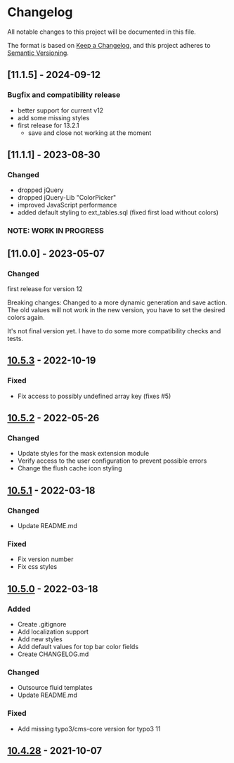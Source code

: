 # Changelog

All notable changes to this project will be documented in this file.

The format is based on [Keep a Changelog](https://keepachangelog.com/en/1.0.0/),
and this project adheres to [Semantic Versioning](https://semver.org/spec/v2.0.0.html).

## [11.1.5] - 2024-09-12

### Bugfix and compatibility release
- better support for current v12
- add some missing styles
- first release for 13.2.1
  - save and close not working at the moment

## [11.1.1] - 2023-08-30

### Changed

- dropped jQuery
- dropped jQuery-Lib "ColorPicker"
- improved JavaScript performance
- added default styling to ext_tables.sql (fixed first load without colors)

### **NOTE: WORK IN PROGRESS**

## [11.0.0] - 2023-05-07

### Changed

first release for version 12

Breaking changes:
Changed to a more dynamic generation and save action.
The old values will not work in the new version, you have to set the desired colors again.

It's not final version yet.
I have to do some more compatibility checks and tests.

## [10.5.3] - 2022-10-19

### Fixed

- Fix access to possibly undefined array key (fixes #5)

## [10.5.2] - 2022-05-26

### Changed

- Update styles for the mask extension module
- Verify access to the user configuration to prevent possible errors
- Change the flush cache icon styling

## [10.5.1] - 2022-03-18

### Changed

- Update README.md

### Fixed

- Fix version number
- Fix css styles

## [10.5.0] - 2022-03-18

### Added

- Create .gitignore
- Add localization support
- Add new styles
- Add default values for top bar color fields
- Create CHANGELOG.md

### Changed

- Outsource fluid templates
- Update README.md

### Fixed

- Add missing typo3/cms-core version for typo3 11

## [10.4.28] - 2021-10-07

[Unreleased]: https://github.com/Dominik-Sch/skins/compare/v10.5.3...HEAD

[10.5.3]: https://github.com/Dominik-Sch/skins/compare/v10.5.2...10.5.3

[10.5.2]: https://github.com/Dominik-Sch/skins/compare/v10.5.1...10.5.2

[10.5.1]: https://github.com/Dominik-Sch/skins/compare/v10.5.0...10.5.1

[10.5.0]: https://github.com/Dominik-Sch/skins/compare/v10.4.28...10.5.0

[10.4.28]: https://github.com/Dominik-Sch/skins/releases/tag/v10.4.28
